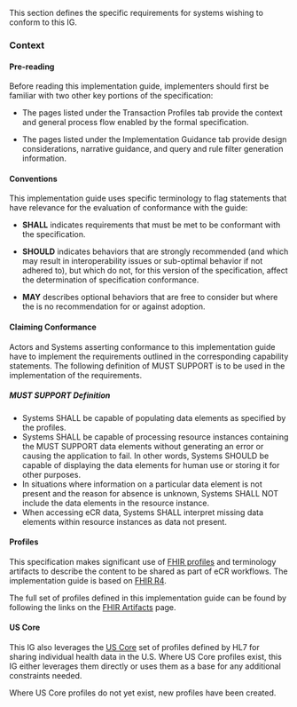 This section defines the specific requirements for systems wishing to conform to this IG.


### Context

#### Pre-reading
Before reading this implementation guide, implementers should first be familiar with two other key portions of the specification:

* The pages listed under the Transaction Profiles tab provide the context and general process flow enabled by the formal specification.

* The pages listed under the Implementation Guidance tab provide design considerations, narrative guidance, and query and rule filter generation information.


#### Conventions
This implementation guide uses specific terminology to flag statements that have relevance for the evaluation of conformance with the guide:

* **SHALL** indicates requirements that must be met to be conformant with the specification.

* **SHOULD** indicates behaviors that are strongly recommended (and which may result in interoperability issues or sub-optimal behavior if not adhered to), but which do not, for this version of the specification, affect the determination of specification conformance.

* **MAY** describes optional behaviors that are free to consider but where the is no recommendation for or against adoption.


#### Claiming Conformance 

Actors and Systems asserting conformance to this implementation guide have to implement the requirements outlined in the corresponding capability statements. The following definition of MUST SUPPORT is to be used in the implementation of the requirements.

##### MUST SUPPORT Definition

* Systems SHALL be capable of populating data elements as specified by the profiles.
* Systems SHALL be capable of processing resource instances containing the MUST SUPPORT data elements without generating an error or causing the application to fail. In other words, Systems SHOULD be capable of displaying the data elements for human use or storing it for other purposes.
* In situations where information on a particular data element is not present and the reason for absence is unknown, Systems SHALL NOT include the data elements in the resource instance.
* When accessing eCR data, Systems SHALL interpret missing data elements within resource instances as data not present.


#### Profiles
This specification makes significant use of [FHIR profiles]({{site.data.fhir.path}}profiling.html) and terminology artifacts to describe the content to be shared as part of eCR workflows. The implementation guide is based on [FHIR R4]({{site.data.fhir.path}}).

The full set of profiles defined in this implementation guide can be found by following the links on the [FHIR Artifacts](artifacts.html) page.


#### US Core
This IG also leverages the [US Core]({{site.data.fhir.ver.hl7fhiruscore}}) set of profiles defined by HL7 for sharing individual health data in the U.S. Where US Core profiles exist, this IG either leverages them directly or uses them as a base for any additional constraints needed.

Where US Core profiles do not yet exist, new profiles have been created.